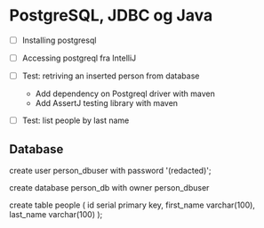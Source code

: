 # PostgreSQL, JDBC og Java

* [ ] Installing postgresql
* [ ] Accessing postgreql fra IntelliJ
* [ ] Test: retriving an inserted person from database
  * Add dependency on Postgreql driver with maven
  * Add AssertJ testing library with maven 
* [ ] Test: list people by last name


## Database

  create user person_dbuser with password '(redacted)';
  
  create database person_db with owner person_dbuser

  create table people (
    id serial primary key,
    first_name varchar(100),
    last_name varchar(100)
  );



